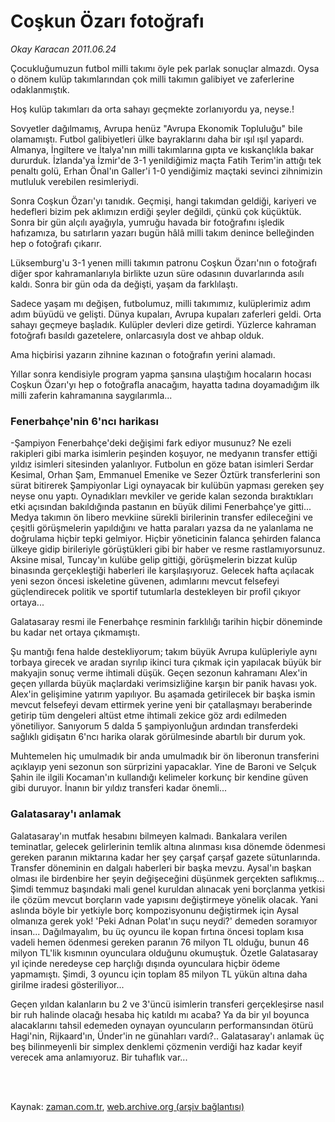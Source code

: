 # Coşkun Özarı fotoğrafı

*Okay Karacan 2011.06.24*

<td class="columnist-detail">
<p>Çocukluğumuzun futbol milli takımı öyle pek parlak sonuçlar almazdı. Oysa o dönem kulüp takımlarından çok milli takımın galibiyet ve zaferlerine odaklanmıştık.</p>
<p>
<div id="haberMetinDiv">
<p>Hoş kulüp takımları da orta sahayı geçmekte zorlanıyordu ya, neyse.!
<p>Sovyetler dağılmamış, Avrupa henüz "Avrupa Ekonomik Topluluğu" bile olamamıştı. Futbol galibiyetleri ülke bayraklarını daha bir ışıl ışıl yapardı. Almanya, İngiltere ve İtalya'nın milli takımlarına gıpta ve kıskançlıkla bakar dururduk. İzlanda'ya İzmir'de 3-1 yenildiğimiz maçta Fatih Terim'in attığı tek penaltı golü, Erhan Önal'ın Galler'i 1-0 yendiğimiz maçtaki sevinci zihnimizin mutluluk verebilen resimleriydi.
<p>Sonra Coşkun Özarı'yı tanıdık. Geçmişi, hangi takımdan geldiği, kariyeri ve hedefleri bizim pek aklımızın erdiği şeyler değildi, çünkü çok küçüktük. Sonra bir gün alçılı ayağıyla, yumruğu havada bir fotoğrafını işledik hafızamıza, bu satırların yazarı bugün hâlâ milli takım denince belleğinden hep o fotoğrafı çıkarır.
<p>Lüksemburg'u 3-1 yenen milli takımın patronu Coşkun Özarı'nın o fotoğrafı diğer spor kahramanlarıyla birlikte uzun süre odasının duvarlarında asılı kaldı. Sonra bir gün oda da değişti, yaşam da farklılaştı.
<p>Sadece yaşam mı değişen, futbolumuz, milli takımımız, kulüplerimiz adım adım büyüdü ve gelişti. Dünya kupaları, Avrupa kupaları zaferleri geldi. Orta sahayı geçmeye başladık. Kulüpler devleri dize getirdi. Yüzlerce kahraman fotoğrafı basıldı gazetelere, onlarcasıyla dost ve ahbap olduk.
<p>Ama hiçbirisi yazarın zihnine kazınan o fotoğrafın yerini alamadı.
<p>Yıllar sonra kendisiyle program yapma şansına ulaştığım hocaların hocası Coşkun Özarı'yı hep o fotoğrafla anacağım, hayatta tadına doyamadığım ilk milli zaferin kahramanına saygılarımla... 
<p><h3>Fenerbahçe'nin 6'ncı harikası</h3>
<p>-Şampiyon Fenerbahçe'deki değişimi fark ediyor musunuz? Ne ezeli rakipleri gibi marka isimlerin peşinden koşuyor, ne medyanın transfer ettiği yıldız isimleri sitesinden yalanlıyor. Futbolun en göze batan isimleri Serdar Kesimal, Orhan Şam, Emmanuel Emenike ve Sezer Öztürk transferlerini son sürat bitirerek Şampiyonlar Ligi oynayacak bir kulübün yapması gereken şey neyse onu yaptı. Oynadıkları mevkiler ve geride kalan sezonda bıraktıkları etki açısından bakıldığında pastanın en büyük dilimi Fenerbahçe'ye gitti... Medya takımın ön libero mevkiine sürekli birilerinin transfer edileceğini ve çeşitli görüşmelerin yapıldığını ve hatta paraları yazsa da ne yalanlama ne doğrulama hiçbir tepki gelmiyor. Hiçbir yöneticinin falanca şehirden falanca ülkeye gidip birileriyle görüştükleri gibi bir haber ve resme rastlamıyorsunuz. Aksine misal, Tuncay'ın kulübe gelip gittiği, görüşmelerin bizzat kulüp binasında gerçekleştiği haberleri ile karşılaşıyoruz. Gelecek hafta açılacak yeni sezon öncesi iskeletine güvenen, adımlarını mevcut felsefeyi güçlendirecek politik ve sportif tutumlarla destekleyen bir profil çıkıyor ortaya...
<p>Galatasaray resmi ile Fenerbahçe resminin farklılığı tarihin hiçbir döneminde bu kadar net ortaya çıkmamıştı.
<p>Şu mantığı fena halde destekliyorum; takım büyük Avrupa kulüpleriyle aynı torbaya girecek ve aradan sıyrılıp ikinci tura çıkmak için yapılacak büyük bir makyajin sonuç verme ihtimali düşük. Geçen sezonun kahramanı Alex'in geçen yıllarda büyük maçlardaki verimsizliğine karşın bir panik havası yok. Alex'in gelişimine yatırım yapılıyor. Bu aşamada getirilecek bir başka ismin mevcut felsefeyi devam ettirmek yerine yeni bir çatallaşmayı beraberinde getirip tüm dengeleri altüst etme ihtimali zekice göz ardı edilmeden yönetiliyor. Sanıyorum 5 dalda 5 şampiyonluğun ardından transferdeki sağlıklı gidişatın 6'ncı harika olarak görülmesinde abartılı bir durum yok.
<p>Muhtemelen hiç umulmadık bir anda umulmadık bir ön liberonun transferini açıklayıp yeni sezonun son sürprizini yapacaklar. Yine de Baroni ve Selçuk Şahin ile ilgili Kocaman'ın kullandığı kelimeler korkunç bir kendine güven gibi duruyor. İnanın bir yıldız transferi kadar önemli...
<p><h3>Galatasaray'ı anlamak</h3>
<p>Galatasaray'ın mutfak hesabını bilmeyen kalmadı. Bankalara verilen teminatlar, gelecek gelirlerinin temlik altına alınması kısa dönemde ödenmesi gereken paranın miktarına kadar her şey çarşaf çarşaf gazete sütunlarında. Transfer döneminin en dalgalı haberleri bir başka mevzu. Aysal'ın başkan olması ile birdenbire her şeyin değişeceğini düşünmek gerçekten saflıkmış... Şimdi temmuz başındaki mali genel kuruldan alınacak yeni borçlanma yetkisi ile çözüm mevcut borçların vade yapısını değiştirmeye yönelik olacak. Yani aslında böyle bir yetkiyle borç kompozisyonunu değiştirmek için Aysal olmanıza gerek yok! 'Peki Adnan Polat'ın suçu neydi?' demeden soramıyor insan... Dağılmayalım, bu üç oyuncu ile kopan fırtına öncesi toplam kısa vadeli hemen ödenmesi gereken paranın 76 milyon TL olduğu, bunun 46 milyon TL'lik kısmının oyunculara olduğunu okumuştuk. Özetle Galatasaray yıl içinde neredeyse cep harçlığı dışında oyunculara hiçbir ödeme yapmamıştı. Şimdi, 3 oyuncu için toplam 85 milyon TL yükün altına daha girilme iradesi gösteriliyor...
<p>Geçen yıldan kalanların bu 2 ve 3'üncü isimlerin transferi gerçekleşirse nasıl bir ruh halinde olacağı hesaba hiç katıldı mı acaba? Ya da bir yıl boyunca alacaklarını tahsil edemeden oynayan oyuncuların performansından ötürü Hagi'nin, Rijkaard'ın, Ünder'in ne günahları vardı?.. Galatasaray'ı anlamak üç beş bilinmeyenli bir simplex denklemi çözmenin verdiği haz kadar keyif verecek ama anlamıyoruz. Bir tuhaflık var...</p></p></p></p></p></p></p></p></p></p></p></p></p></p></p></div>
</p>


<p><br>
		 </br></p></td>

Kaynak: [zaman.com.tr](http://zaman.com.tr/yazar.do?yazino=1150379), [web.archive.org (arşiv bağlantısı)](http://web.archive.org/web/20110712165943/http://www.zaman.com.tr:80/yazar.do?yazino=1150379)
